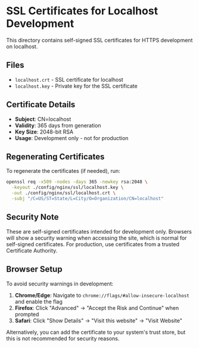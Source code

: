 # SSL Certificates for Localhost Development

This directory contains self-signed SSL certificates for HTTPS development on localhost.

## Files

- `localhost.crt` - SSL certificate for localhost
- `localhost.key` - Private key for the SSL certificate

## Certificate Details

- **Subject**: CN=localhost
- **Validity**: 365 days from generation
- **Key Size**: 2048-bit RSA
- **Usage**: Development only - not for production

## Regenerating Certificates

To regenerate the certificates (if needed), run:

```bash
openssl req -x509 -nodes -days 365 -newkey rsa:2048 \
  -keyout ./config/nginx/ssl/localhost.key \
  -out ./config/nginx/ssl/localhost.crt \
  -subj "/C=US/ST=State/L=City/O=Organization/CN=localhost"
```

## Security Note

These are self-signed certificates intended for development only. Browsers will show a security warning when accessing the site, which is normal for self-signed certificates. For production, use certificates from a trusted Certificate Authority.

## Browser Setup

To avoid security warnings in development:

1. **Chrome/Edge**: Navigate to `chrome://flags/#allow-insecure-localhost` and enable the flag
2. **Firefox**: Click "Advanced" → "Accept the Risk and Continue" when prompted
3. **Safari**: Click "Show Details" → "Visit this website" → "Visit Website"

Alternatively, you can add the certificate to your system's trust store, but this is not recommended for security reasons.
